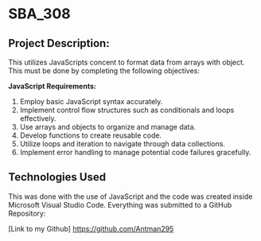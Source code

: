 # SBA_308
## Project Description:
This utilizes JavaScripts concent to format data from arrays with object. This must be done by completing the following objectives:

**JavaScript Requirements:**
1. Employ basic JavaScript syntax accurately.
2. Implement control flow structures such as conditionals and loops effectively.
3. Use arrays and objects to organize and manage data.
4. Develop functions to create reusable code.
5. Utilize loops and iteration to navigate through data collections.
6. Implement error handling to manage potential code failures gracefully.

## Technologies Used

This was done with the use of JavaScript and the code was created inside Microsoft Visual Studio Code. Everything was submitted to a GitHub Repository:

[Link to my Github] https://github.com/Antman295
